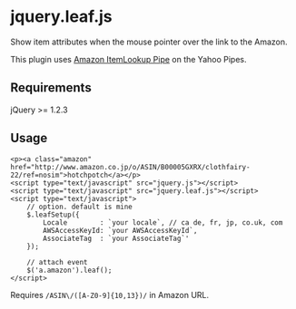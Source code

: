 # jquery.leaf.js

Show item attributes when the mouse pointer over the link to the Amazon.

This plugin uses [Amazon ItemLookup Pipe](http://pipes.yahoo.com/pipes/pipe.info?_id=DM6ru9_R3BGmxGU9xAnzeQ) on the Yahoo Pipes.

## Requirements
jQuery >= 1.2.3

## Usage
	<p><a class="amazon" href="http://www.amazon.co.jp/o/ASIN/B00005GXRX/clothfairy-22/ref=nosim">hotchpotch</a></p>
	<script type="text/javascript" src="jquery.js"></script>
	<script type="text/javascript" src="jquery.leaf.js"></script>
	<script type="text/javascript">
		// option. default is mine
		$.leafSetup({
			Locale        : `your locale`, // ca de, fr, jp, co.uk, com
			AWSAccessKeyId: `your AWSAccessKeyId`,
			AssociateTag  : `your AssociateTag`'
		});

		// attach event
		$('a.amazon').leaf();
	</script>

Requires `/ASIN\/([A-Z0-9]{10,13})/` in Amazon URL.
